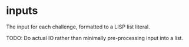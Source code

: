 # inputs
The input for each challenge, formatted to a LISP list literal.

TODO: Do actual IO rather than minimally pre-processing input into a list.

